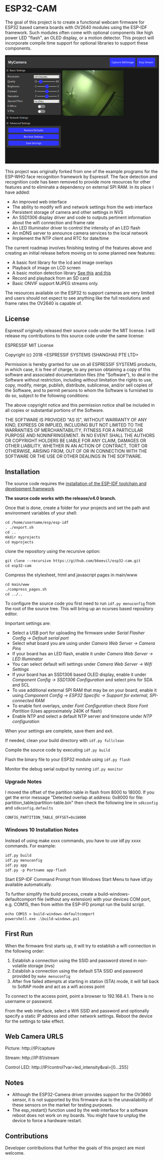 # ESP32-CAM

The goal of this project is to create a functional webcam firmware for ESP32 based camera boards with OV2640 modules using the ESP-IDF framework. Such modules often come with optional components like high power LED "flash", an OLED display, or a motion detector. This project will incorporate compile time support for optional libraries to support these components.

![Screenshot Image](/images/screenshot.png "Screenshot")

This project was originally forked from one of the example programs for the ESP-WHO face recognition framework by Espressif. The face detection and recognition code has been removed to provide more resources for other features and to eliminate a dependency on external SPI RAM. In its place I have added:

* An improved web interface
* The ability to modify wifi and network settings from the web interface
* Persistent storage of camera and other settings in NVS
* An SSD1306 display driver and code to outputs pertinent information about the wifi connection and frame rate
* An LED Illuminator driver to control the intensity of an LED flash
* An mDNS server to announce camera services to the local network
* Implement the NTP client and RTC for date/time

The current roadmap involves finishing testing of the features above and creating an initial release before moving on to some planned new features:

* A basic font library for the lcd and image overlays
* Playback of image on LCD screen
* A basic motion detection library [See this](https://eloquentarduino.github.io/2020/01/motion-detection-with-esp32-cam-only-arduino-version/) [and this](https://github.com/alanesq/CameraWifiMotion)
* Record and playback from an SD card
* Basic ONVIF support MJPEG streams only.

The resources available on the ESP32 to support cameras are very limited and users should not expect to see anything like the full resolutions and frame rates the OV2640 is capable of.

## License

Espressif originally released their source code under the MIT license. I will release my contributions to this source code under the same license:

 ESPRESSIF MIT License
 
 Copyright (c) 2018 <ESPRESSIF SYSTEMS (SHANGHAI) PTE LTD>
 
 Permission is hereby granted for use on all ESPRESSIF SYSTEMS products, in which case,
 it is free of charge, to any person obtaining a copy of this software and associated
 documentation files (the "Software"), to deal in the Software without restriction, including
 without limitation the rights to use, copy, modify, merge, publish, distribute, sublicense,
 and/or sell copies of the Software, and to permit persons to whom the Software is furnished
 to do so, subject to the following conditions:
 
 The above copyright notice and this permission notice shall be included in all copies or
 substantial portions of the Software.
 
 THE SOFTWARE IS PROVIDED "AS IS", WITHOUT WARRANTY OF ANY KIND, EXPRESS OR
 IMPLIED, INCLUDING BUT NOT LIMITED TO THE WARRANTIES OF MERCHANTABILITY, FITNESS
 FOR A PARTICULAR PURPOSE AND NONINFRINGEMENT. IN NO EVENT SHALL THE AUTHORS OR
 COPYRIGHT HOLDERS BE LIABLE FOR ANY CLAIM, DAMAGES OR OTHER LIABILITY, WHETHER
 IN AN ACTION OF CONTRACT, TORT OR OTHERWISE, ARISING FROM, OUT OF OR IN
 CONNECTION WITH THE SOFTWARE OR THE USE OR OTHER DEALINGS IN THE SOFTWARE.

## Installation

The source code requires the [installation of the ESP-IDF toolchain and development framework](https://docs.espressif.com/projects/esp-idf/en/stable/get-started/index.html)

**The source code works with the release/v4.0 branch.**

Once that is done, create a folder for your projects and set the path and environment variables of your shell:

```
cd /home/username/esp/esp-idf
. ./export.sh
cd ..
mkdir myprojects
cd myprojects
```

clone the repository using the recursive option:

```
git clone --recursive https://github.com/bkeevil/esp32-cam.git
cd esp32-cam
```  

Compress the stylesheet, html and javascript pages in main/www

```
cd main/www
./compress_pages.sh
cd ../..
```

To configure the source code you first need to run `idf.py menuconfig` from the root of the source tree. This will bring up an ncurses based repository editor.

Important settings are:

- Select a USB port for uploading the firmware under *Serial Flasher Config -> Default serial port*
- Select what board you are using under *Camera Web Server -> Camera Pins*
- If your board has an LED flash, enable it under *Camera Web Server -> LED Illuminator*
- You can select default wifi settings under *Camera Web Server -> Wifi Settings*
- If your board has an SSD1306 based OLED display, enable it under *Component Config -> SSD1306 Configuration* and select pins for SDA and SCL
- To use additional external SPI RAM that may be on your board, enable it using *Component Config -> ESP32 Specific -> Support for external, SPI-connected RAM*
- To enable font overlays, under *Font Configuration* check *Store Font Partition* (Uses approximately 240K of flash)
- Enable NTP and select a default NTP server and timezone under *NTP configuration*

When your settings are complete, save them and exit.

If needed, clean your build directory with `idf.py fullclean`

Compile the source code by executing `idf.py build`

Flash the binary file to your ESP32 module using `idf.py flash` 

Monitor the debug serial output by running `idf.py monitor`

### Upgrade Notes

I moved the offset of the partition table in flash from 8000 to 18000. If you get the error message "Detected overlap at address: 0x8000 for file: partition_table/partition-table.bin" then check the following line in `sdkconfig` and `sdkconfig.defaults`

```
CONFIG_PARTITION_TABLE_OFFSET=0x18000
```

### Windows 10 Installation Notes

Instead of using make xxxx commands, you have to use idf.py xxxx commands. For example:

```
idf.py build
idf.py menuconfig
idf.py app
idf.py -p Portname app-flash
```

Start ESP-IDF Command Prompt from Windows Start Menu to have idf.py available automatically.

To further simplify the build process, create a build-windows-defaultcomport file (without any extension) with your devices COM port, e.g. COM15, then from within the ESP-IFD prompt run the build script.
```
echo COM15 > build-windows-defaultcomport
powershell.exe .\build-windows.ps1
```

## First Run

When the firmware first starts up, it will try to establish a wifi connection in the following order:

1. Establish a connection using the SSID and password stored in non-volatile storage (nvs)
2. Establish a connection using the default STA SSID and password provided by `make menuconfig`
3. After five failed attempts at starting in station (STA) mode, it will fall back to SoftAP mode and act as a wifi access point

To connect to the access point, point a browser to 192.168.4.1. There is no username or password.

From the web interface, select a Wifi SSID and password and optionally specify a static IP address and other network settings. Reboot the device for the settings to take effect.

## Web Camera URLS

Picture: http://IP/capture

Stream: http://IP:81/stream

Control LED: http://IP/control?var=led_intensity&val=[0...255]

## Notes

- Although the ESP32-Camera driver provides support for the OV3660 sensor, it is not supported by this firmware due to the unavailability of these sensors on the market for testing purposes.
- The esp_restart() function used by the web interface for a software reboot does not work on my boards. You might have to unplug the device to force a hardware restart.

## Contributions 

Developer contributions that further the goals of this project are most welcome.
